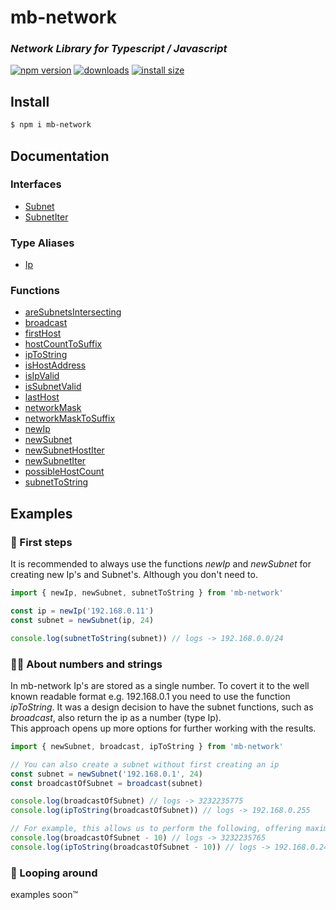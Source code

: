 # mb-network
### *Network Library for Typescript / Javascript*

[![npm version](https://img.shields.io/npm/v/mb-network)](https://www.npmjs.org/package/mb-network)
[![downloads](https://img.shields.io/npm/dw/mb-network)](https://www.npmjs.org/package/mb-network)
[![install size](https://packagephobia.com/badge?p=mb-network)](https://packagephobia.com/result?p=mb-network)


## Install
```bash
$ npm i mb-network
```

## Documentation

### Interfaces

- [Subnet](docs/interfaces/Subnet.md)
- [SubnetIter](docs/interfaces/SubnetIter.md)

### Type Aliases

- [Ip](docs/type-aliases/Ip.md)

### Functions

- [areSubnetsIntersecting](docs/functions/areSubnetsIntersecting.md)
- [broadcast](docs/functions/broadcast.md)
- [firstHost](docs/functions/firstHost.md)
- [hostCountToSuffix](docs/functions/hostCountToSuffix.md)
- [ipToString](docs/functions/ipToString.md)
- [isHostAddress](docs/functions/isHostAddress.md)
- [isIpValid](docs/functions/isIpValid.md)
- [isSubnetValid](docs/functions/isSubnetValid.md)
- [lastHost](docs/functions/lastHost.md)
- [networkMask](docs/functions/networkMask.md)
- [networkMaskToSuffix](docs/functions/networkMaskToSuffix.md)
- [newIp](docs/functions/newIp.md)
- [newSubnet](docs/functions/newSubnet.md)
- [newSubnetHostIter](docs/functions/newSubnetHostIter.md)
- [newSubnetIter](docs/functions/newSubnetIter.md)
- [possibleHostCount](docs/functions/possibleHostCount.md)
- [subnetToString](docs/functions/subnetToString.md)

## Examples

### 🦄 First steps
It is recommended to always use the functions *newIp* and *newSubnet* for creating new Ip's and Subnet's. Although you don't need to.

```ts
import { newIp, newSubnet, subnetToString } from 'mb-network'

const ip = newIp('192.168.0.11')
const subnet = newSubnet(ip, 24)

console.log(subnetToString(subnet)) // logs -> 192.168.0.0/24
```

### 🔢🔤 About numbers and strings
In mb-network Ip's are stored as a single number. To covert it to the well known readable format e.g. 192.168.0.1 you need to use the function *ipToString*.
It was a design decision to have the subnet functions, such as *broadcast*, also return the ip as a number (type Ip). <br /> This approach opens up more options for further working with the results.

```ts
import { newSubnet, broadcast, ipToString } from 'mb-network'

// You can also create a subnet without first creating an ip
const subnet = newSubnet('192.168.0.1', 24)
const broadcastOfSubnet = broadcast(subnet)

console.log(broadcastOfSubnet) // logs -> 3232235775
console.log(ipToString(broadcastOfSubnet)) // logs -> 192.168.0.255

// For example, this allows us to perform the following, offering maximum flexibility.
console.log(broadcastOfSubnet - 10) // logs -> 3232235765
console.log(ipToString(broadcastOfSubnet - 10)) // logs -> 192.168.0.245
```

### 🍩 Looping around
examples soon™